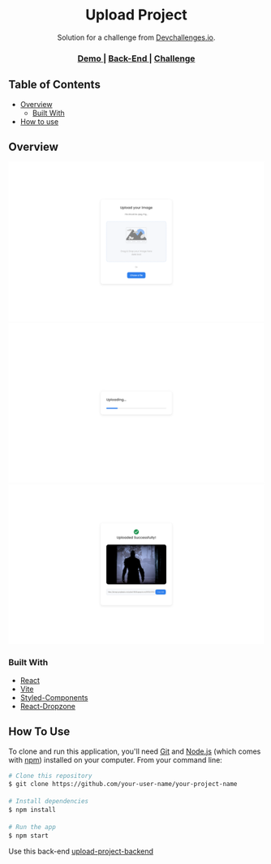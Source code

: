 <h1 align="center">Upload Project</h1>

<div align="center">
   Solution for a challenge from  <a href="http://devchallenges.io" target="_blank">Devchallenges.io</a>.
</div>

<div align="center">
  <h3>
    <a href="https://{your-demo-link.your-domain}">
      Demo
    </a>
    <span> | </span>
    <a href="https://github.com/Thiago-a1/Upload-project_back-end">
      Back-End
    </a>
    <span> | </span>
    <a href="https://devchallenges.io/challenges/O2iGT9yBd6xZBrOcVirx">
      Challenge
    </a>
  </h3>
</div>

<!-- TABLE OF CONTENTS -->

## Table of Contents

- [Overview](#overview)
  - [Built With](#built-with)
- [How to use](#how-to-use)

<!-- OVERVIEW -->

## Overview

![upload-01](upload-project-01.png)
![upload-02](upload-project-02.png)
![upload-03](upload-project-03.png)

### Built With

<!-- This section should list any major frameworks that you built your project using. Here are a few examples.-->

- [React](https://reactjs.org/)
- [Vite](https://vitejs.dev/)
- [Styled-Components](https://styled-components.com/)
- [React-Dropzone](https://react-dropzone.js.org/)

## How To Use

<!-- Example: -->

To clone and run this application, you'll need [Git](https://git-scm.com) and [Node.js](https://nodejs.org/en/download/) (which comes with [npm](http://npmjs.com)) installed on your computer. From your command line:

```bash
# Clone this repository
$ git clone https://github.com/your-user-name/your-project-name

# Install dependencies
$ npm install

# Run the app
$ npm start
```

Use this back-end 
[upload-project-backend](https://github.com/Thiago-a1/Upload-project_back-end)